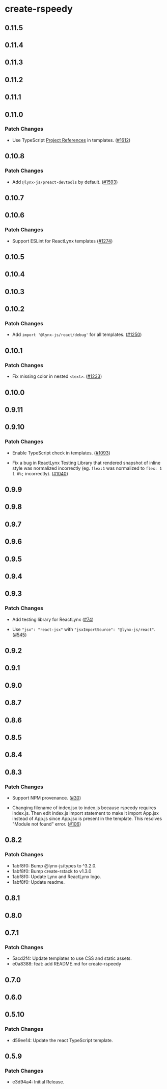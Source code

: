 # create-rspeedy

## 0.11.5

## 0.11.4

## 0.11.3

## 0.11.2

## 0.11.1

## 0.11.0

### Patch Changes

- Use TypeScript [Project References](https://www.typescriptlang.org/docs/handbook/project-references.html) in templates. ([#1612](https://github.com/lynx-family/lynx-stack/pull/1612))

## 0.10.8

### Patch Changes

- Add `@lynx-js/preact-devtools` by default. ([#1593](https://github.com/lynx-family/lynx-stack/pull/1593))

## 0.10.7

## 0.10.6

### Patch Changes

- Support ESLint for ReactLynx templates ([#1274](https://github.com/lynx-family/lynx-stack/pull/1274))

## 0.10.5

## 0.10.4

## 0.10.3

## 0.10.2

### Patch Changes

- Add `import '@lynx-js/react/debug'` for all templates. ([#1250](https://github.com/lynx-family/lynx-stack/pull/1250))

## 0.10.1

### Patch Changes

- Fix missing color in nested `<text>`. ([#1233](https://github.com/lynx-family/lynx-stack/pull/1233))

## 0.10.0

## 0.9.11

## 0.9.10

### Patch Changes

- Enable TypeScript check in templates. ([#1093](https://github.com/lynx-family/lynx-stack/pull/1093))

- Fix a bug in ReactLynx Testing Library that rendered snapshot of inline style was normalized incorrectly (eg. `flex:1` was normalized to `flex: 1 1 0%;` incorrectly). ([#1040](https://github.com/lynx-family/lynx-stack/pull/1040))

## 0.9.9

## 0.9.8

## 0.9.7

## 0.9.6

## 0.9.5

## 0.9.4

## 0.9.3

### Patch Changes

- Add testing library for ReactLynx ([#74](https://github.com/lynx-family/lynx-stack/pull/74))

- Use `"jsx": "react-jsx"` with `"jsxImportSource": "@lynx-js/react"`. ([#545](https://github.com/lynx-family/lynx-stack/pull/545))

## 0.9.2

## 0.9.1

## 0.9.0

## 0.8.7

## 0.8.6

## 0.8.5

## 0.8.4

## 0.8.3

### Patch Changes

- Support NPM provenance. ([#30](https://github.com/lynx-family/lynx-stack/pull/30))

- Changing filename of index.jsx to index.js because rspeedy requires index.js. Then edit index.js import statement to make it import App.jsx instead of App.js since App.jsx is present in the template. This resolves "Module not found" error. ([#106](https://github.com/lynx-family/lynx-stack/pull/106))

## 0.8.2

### Patch Changes

- 1abf8f0: Bump @lynx-js/types to ^3.2.0.
- 1abf8f0: Bump create-rstack to v1.3.0
- 1abf8f0: Update Lynx and ReactLynx logo.
- 1abf8f0: Update readme.

## 0.8.1

## 0.8.0

## 0.7.1

### Patch Changes

- 5acd2f4: Update templates to use CSS and static assets.
- e0a8388: feat: add README.md for create-rspeedy

## 0.7.0

## 0.6.0

## 0.5.10

### Patch Changes

- d59ee14: Update the react TypeScript template.

## 0.5.9

### Patch Changes

- e3d94a4: Initial Release.
